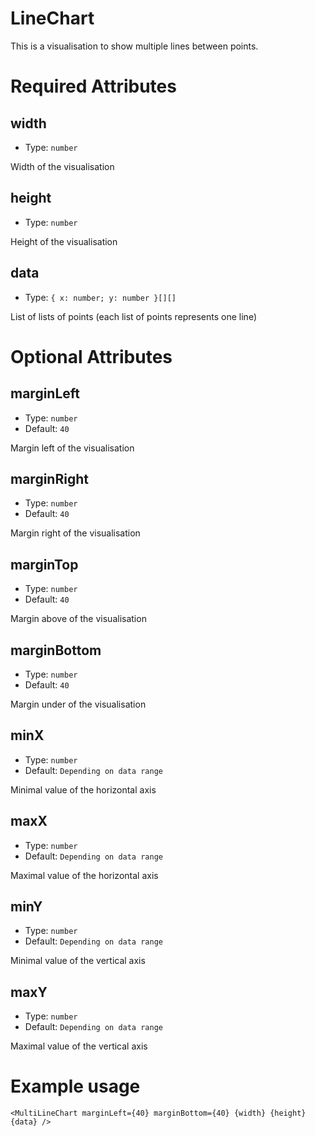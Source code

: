# LineChart

This is a visualisation to show multiple lines between points.

# Required Attributes

## width

- Type: `number`

Width of the visualisation

## height

- Type: `number`

Height of the visualisation

## data

- Type: `{ x: number; y: number }[][]`

List of lists of points (each list of points represents one line)

# Optional Attributes

## marginLeft

- Type: `number`
- Default: `40`

Margin left of the visualisation

## marginRight

- Type: `number`
- Default: `40`

Margin right of the visualisation

## marginTop

- Type: `number`
- Default: `40`

Margin above of the visualisation

## marginBottom

- Type: `number`
- Default: `40`

Margin under of the visualisation

## minX

- Type: `number`
- Default: `Depending on data range`

Minimal value of the horizontal axis

## maxX

- Type: `number`
- Default: `Depending on data range`

Maximal value of the horizontal axis

## minY

- Type: `number`
- Default: `Depending on data range`

Minimal value of the vertical axis

## maxY

- Type: `number`
- Default: `Depending on data range`

Maximal value of the vertical axis

# Example usage

```svelte
<MultiLineChart marginLeft={40} marginBottom={40} {width} {height} {data} />
```
